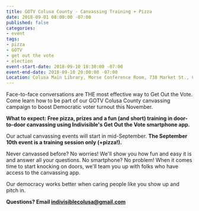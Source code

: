 ```yaml
---
title: GOTV Colusa County - Canvassing Training + Pizza
date: 2018-09-01 08:00:00 -07:00
published: false
categories:
- event
tags:
- pizza
- GOTV
- get out the vote
- election
event-start-date: 2018-09-10 18:30:00 -07:00
event-end-date: 2018-09-10 20:00:00 -07:00
Location: Colusa Main Library, Morse Conference Room, 738 Market St., Colusa
---
```


Face-to-face conversations are THE most effective way to Get Out the Vote. Come learn how to be part of our GOTV Colusa County canvassing campaign to boost Democratic voter turnout this November. 

**What to expect: Free pizza, prizes and a fun (and short) training in door-to-door canvassing using Indivisible's Get Out the Vote smartphone app.**

Our actual canvassing events will start in mid-September. **The September 10th event is a training session only (+pizza!).**

Never canvassed before? No worries! We'll show you how fun and easy it is and answer all your questions. No smartphone? No problem! When it comes time to start knocking on doors, we'll team you up with folks who have access to the canvassing app.

Our democracy works better when caring people like you show up and pitch in.

**Questions? Email [indivisiblecolusa@gmail.com](mailto:indivisiblecolusa@gmail.com)**